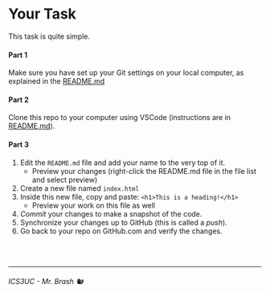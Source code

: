 
# Your Task

This task is quite simple. 

#### Part 1
Make sure you have set up your Git settings on your local computer, as explained in the [README.md](./README.md)

#### Part 2
Clone this repo to your computer using VSCode (instructions are in [README.md](./README.md)). 

#### Part 3
1. Edit the `README.md` file and add your name to the very top of it.
    - Preview your changes (right-click the README.md file in the file list and select preview)
2. Create a new file named `index.html`
3. Inside this new file, copy and paste: `<h1>This is a heading!</h1>`
    - Preview your work on this file as well
4. _Commit_ your changes to make a snapshot of the code.
5. Synchronize your changes up to GitHub (this is called a _push_).
6. Go back to your repo on GitHub.com and verify the changes.

<br><br>

---

###### ICS3UC - Mr. Brash 🐿️
